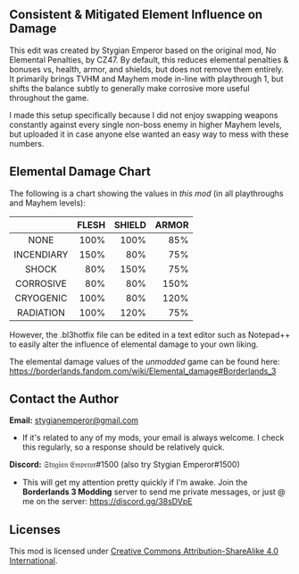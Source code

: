 Consistent & Mitigated Element Influence on Damage
--------------------------------------------------
This edit was created by Stygian Emperor based on the original mod, No Elemental Penalties, by CZ47. By default, this reduces elemental penalties & bonuses vs, health, armor, and shields, but does not remove them entirely. It primarily brings TVHM and Mayhem mode in-line with playthrough 1, but shifts the balance subtly to generally make corrosive more useful throughout the game.

I made this setup specifically because I did not enjoy swapping weapons constantly against every single non-boss enemy in higher Mayhem levels, but uploaded it in case anyone else wanted an easy way to mess with these numbers.

Elemental Damage Chart
----------------------
The following is a chart showing the values in *this mod* (in all playthroughs and Mayhem levels):

|            | FLESH | SHIELD | ARMOR |
|   :---:    |   ---:|    ---:|   ---:|
| NONE       | 100%  | 100%   |  85%  |
| INCENDIARY | 150%  |  80%   |  75%  |
| SHOCK      |  80%  |  150%  |  75%  |
| CORROSIVE  |  80%  |   80%  | 150%  |
| CRYOGENIC  | 100%  |   80%  | 120%  |
| RADIATION  | 100%  |  120%  |  75%  |

However, the .bl3hotfix file can be edited in a text editor such as Notepad++ to easily alter the influence of elemental damage to your own liking.

The elemental damage values of the *unmodded* game can be found here: https://borderlands.fandom.com/wiki/Elemental_damage#Borderlands_3

Contact the Author
------------------
**Email:** stygianemperor@gmail.com
- If it's related to any of my mods, your email is always welcome. I check this regularly, so a response should be relatively quick.

**Discord:** 𝔖𝔱𝔶𝔤𝔦𝔞𝔫 𝔈𝔪𝔭𝔢𝔯𝔬𝔯#1500 (also try Stygian Emperor#1500)
- This will get my attention pretty quickly if I'm awake. Join the **Borderlands 3 Modding** server to send me private messages, or just @ me on the server: https://discord.gg/38sDVpE

Licenses
--------
This mod is licensed under [Creative Commons Attribution-ShareAlike 4.0 International](https://creativecommons.org/licenses/by-sa/4.0/).
